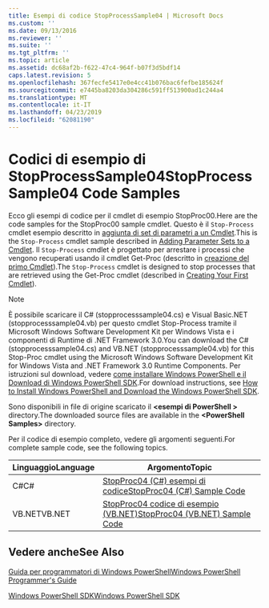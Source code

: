 ```yaml
---
title: Esempi di codice StopProcessSample04 | Microsoft Docs
ms.custom: ''
ms.date: 09/13/2016
ms.reviewer: ''
ms.suite: ''
ms.tgt_pltfrm: ''
ms.topic: article
ms.assetid: dc68af2b-f622-47c4-964f-b07f3d5bdf14
caps.latest.revision: 5
ms.openlocfilehash: 367fecfe5417e0e4cc41b076bac6fefbe185624f
ms.sourcegitcommit: e7445ba8203da304286c591ff513900ad1c244a4
ms.translationtype: MT
ms.contentlocale: it-IT
ms.lasthandoff: 04/23/2019
ms.locfileid: "62081190"
---
```

# <a name="stopprocesssample04-code-samples"></a><span data-ttu-id="23b35-102">Codici di esempio di StopProcessSample04</span><span class="sxs-lookup"><span data-stu-id="23b35-102">StopProcessSample04 Code Samples</span></span>

<span data-ttu-id="23b35-103">Ecco gli esempi di codice per il cmdlet di esempio StopProc00.</span><span class="sxs-lookup"><span data-stu-id="23b35-103">Here are the code samples for the StopProc00 sample cmdlet.</span></span> <span data-ttu-id="23b35-104">Questo è il `Stop-Process` cmdlet esempio descritto in [aggiunta di set di parametri a un Cmdlet](../cmdlet/adding-parameter-sets-to-a-cmdlet.md).</span><span class="sxs-lookup"><span data-stu-id="23b35-104">This is the `Stop-Process` cmdlet sample described in [Adding Parameter Sets to a Cmdlet](../cmdlet/adding-parameter-sets-to-a-cmdlet.md).</span></span> <span data-ttu-id="23b35-105">Il `Stop-Process` cmdlet è progettato per arrestare i processi che vengono recuperati usando il cmdlet Get-Proc (descritto in [creazione del primo Cmdlet](../cmdlet/creating-a-cmdlet-without-parameters.md)).</span><span class="sxs-lookup"><span data-stu-id="23b35-105">The `Stop-Process` cmdlet is designed to stop processes that are retrieved using the Get-Proc cmdlet (described in [Creating Your First Cmdlet](../cmdlet/creating-a-cmdlet-without-parameters.md)).</span></span>

> [!NOTE]
> <span data-ttu-id="23b35-106">È possibile scaricare il C# (stopprocesssample04.cs) e Visual Basic.NET (stopprocesssample04.vb) per questo cmdlet Stop-Process tramite il Microsoft Windows Software Development Kit per Windows Vista e i componenti di Runtime di .NET Framework 3.0.</span><span class="sxs-lookup"><span data-stu-id="23b35-106">You can download the C# (stopprocesssample04.cs) and VB.NET (stopprocesssample04.vb) for this Stop-Proc cmdlet using the Microsoft Windows Software Development Kit for Windows Vista and .NET Framework 3.0 Runtime Components.</span></span> <span data-ttu-id="23b35-107">Per istruzioni sul download, vedere [come installare Windows PowerShell e il Download di Windows PowerShell SDK](/powershell/developer/installing-the-windows-powershell-sdk).</span><span class="sxs-lookup"><span data-stu-id="23b35-107">For download instructions, see [How to Install Windows PowerShell and Download the Windows PowerShell SDK](/powershell/developer/installing-the-windows-powershell-sdk).</span></span>
>
> <span data-ttu-id="23b35-108">Sono disponibili in file di origine scaricato il  **\<esempi di PowerShell >** directory.</span><span class="sxs-lookup"><span data-stu-id="23b35-108">The downloaded source files are available in the **\<PowerShell Samples>** directory.</span></span>

<span data-ttu-id="23b35-109">Per il codice di esempio completo, vedere gli argomenti seguenti.</span><span class="sxs-lookup"><span data-stu-id="23b35-109">For complete sample code, see the following topics.</span></span>

|<span data-ttu-id="23b35-110">Linguaggio</span><span class="sxs-lookup"><span data-stu-id="23b35-110">Language</span></span>|<span data-ttu-id="23b35-111">Argomento</span><span class="sxs-lookup"><span data-stu-id="23b35-111">Topic</span></span>|
|--------------|-----------|
|<span data-ttu-id="23b35-112">C#</span><span class="sxs-lookup"><span data-stu-id="23b35-112">C#</span></span>|[<span data-ttu-id="23b35-113">StopProc04 (C#) esempi di codice</span><span class="sxs-lookup"><span data-stu-id="23b35-113">StopProc04 (C#) Sample Code</span></span>](./stopprocesssample04-csharp-sample-code.md)|
|<span data-ttu-id="23b35-114">VB.NET</span><span class="sxs-lookup"><span data-stu-id="23b35-114">VB.NET</span></span>|[<span data-ttu-id="23b35-115">StopProc04 codice di esempio (VB.NET)</span><span class="sxs-lookup"><span data-stu-id="23b35-115">StopProc04 (VB.NET) Sample Code</span></span>](./stopprocesssample04-vb-net-sample-code.md)|

## <a name="see-also"></a><span data-ttu-id="23b35-116">Vedere anche</span><span class="sxs-lookup"><span data-stu-id="23b35-116">See Also</span></span>

[<span data-ttu-id="23b35-117">Guida per programmatori di Windows PowerShell</span><span class="sxs-lookup"><span data-stu-id="23b35-117">Windows PowerShell Programmer's Guide</span></span>](./windows-powershell-programmer-s-guide.md)

[<span data-ttu-id="23b35-118">Windows PowerShell SDK</span><span class="sxs-lookup"><span data-stu-id="23b35-118">Windows PowerShell SDK</span></span>](../windows-powershell-reference.md)